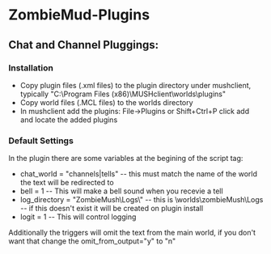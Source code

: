 # ZombieMud-Plugins

## Chat and Channel Pluggings:

### Installation
* Copy plugin files (.xml files) to the plugin directory under mushclient, typically "C:\Program Files (x86)\MUSHclient\worlds\plugins"
* Copy world files (.MCL files) to the worlds directory
* In mushclient add the plugins: File->Plugins or Shift+Ctrl+P click add and locate the added plugins

### Default Settings
In the plugin there are some variables at the begining of the script tag:
* chat_world = "channels|tells" -- this must match the name of the world the text will be redirected to
* bell = 1 -- This will make a bell sound when you recevie a tell
* log_directory = "ZombieMush\\Logs\\" -- this is <Mushclient Install Location>\worlds\zombieMush\Logs -- if this doesn't exist it will be created on plugin install
* logit = 1 -- This will control logging
  
Additionally the triggers will omit the text from the main world, if you don't want that change the omit_from_output="y" to "n"
